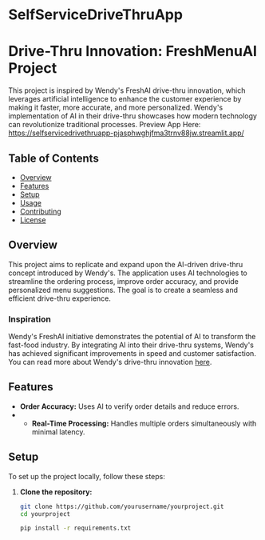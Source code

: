 # SelfServiceDriveThruApp
# Drive-Thru Innovation: FreshMenuAI Project

This project is inspired by Wendy's FreshAI drive-thru innovation, which leverages artificial intelligence to enhance the customer experience by making it faster, more accurate, and more personalized. Wendy's implementation of AI in their drive-thru showcases how modern technology can revolutionize traditional processes.
Preview App Here: https://selfservicedrivethruapp-pjasphwghjfma3trnv88jw.streamlit.app/
## Table of Contents
- [Overview](#overview)
- [Features](#features)
- [Setup](#setup)
- [Usage](#usage)
- [Contributing](#contributing)
- [License](#license)

## Overview
This project aims to replicate and expand upon the AI-driven drive-thru concept introduced by Wendy's. The application uses AI technologies to streamline the ordering process, improve order accuracy, and provide personalized menu suggestions. The goal is to create a seamless and efficient drive-thru experience.

### Inspiration
Wendy's FreshAI initiative demonstrates the potential of AI to transform the fast-food industry. By integrating AI into their drive-thru systems, Wendy's has achieved significant improvements in speed and customer satisfaction. You can read more about Wendy's drive-thru innovation [here](https://www.wendys.com/blog/drive-thru-innovation-wendys-freshai).

## Features
- **Order Accuracy:** Uses AI to verify order details and reduce errors.
- - **Real-Time Processing:** Handles multiple orders simultaneously with minimal latency.

## Setup
To set up the project locally, follow these steps:

1. **Clone the repository:**
   ```sh
   git clone https://github.com/yourusername/yourproject.git
   cd yourproject

   pip install -r requirements.txt

